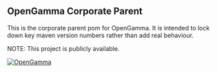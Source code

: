 OpenGamma Corporate Parent
---------------------------
This is the corporate parent pom for OpenGamma.
It is intended to lock down key maven version numbers rather than add real behaviour.

NOTE: This project is publicly available.

[![OpenGamma](https://s3-eu-west-1.amazonaws.com/og-public-downloads/og-logo-alpha.png "OpenGamma")](https://opengamma.com/)
